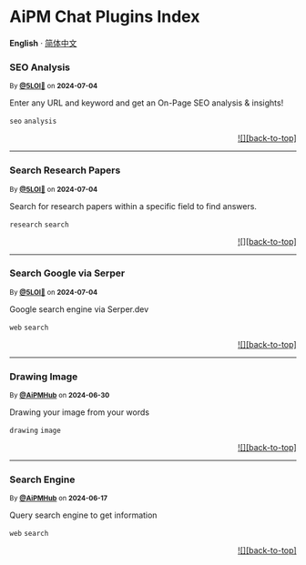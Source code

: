 <h1>AiPM Chat Plugins Index</h1>

**English** · [简体中文](./README.zh-CN.md)<!-- AWESOME PLUGINS --> 

### SEO Analysis

<sup>By **[@5LOI🐬](https://www.5loi.com)** on **2024-07-04**</sup>

Enter any URL and keyword and get an On-Page SEO analysis & insights!

`seo` `analysis`

<div align="right">

[![][back-to-top]](#readme-top)

</div>

---

### Search Research Papers

<sup>By **[@5LOI🐬](https://www.5loi.com)** on **2024-07-04**</sup>

Search for research papers within a specific field to find answers.

`research` `search`

<div align="right">

[![][back-to-top]](#readme-top)

</div>

---

### Search Google via Serper

<sup>By **[@5LOI🐬](https://www.5loi.com)** on **2024-07-04**</sup>

Google search engine via Serper.dev

`web` `search`

<div align="right">

[![][back-to-top]](#readme-top)

</div>

---

### Drawing Image

<sup>By **[@AiPMHub](https://github.com/aipmhub/chat-plugin-drawing)** on **2024-06-30**</sup>

Drawing your image from your words

`drawing` `image`

<div align="right">

[![][back-to-top]](#readme-top)

</div>

---

### Search Engine

<sup>By **[@AiPMHub](https://github.com/aipmhub/chat-plugin-search-engine)** on **2024-06-17**</sup>

Query search engine to get information

`web` `search`

<div align="right">

[![][back-to-top]](#readme-top)

</div>

 